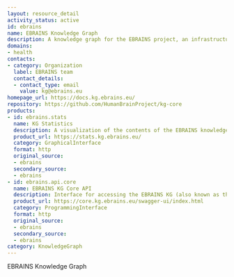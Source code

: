 ```yaml
---
layout: resource_detail
activity_status: active
id: ebrains
name: EBRAINS Knowledge Graph
description: A knowledge graph for the EBRAINS project, an infrastructure for data, tools and computing facilities for brain-related research.
domains:
- health
contacts:
- category: Organization
  label: EBRAINS team
  contact_details:
  - contact_type: email
    value: kg@ebrains.eu
homepage_url: https://docs.kg.ebrains.eu/
repository: https://github.com/HumanBrainProject/kg-core
products:
- id: ebrains.stats
  name: KG Statistics
  description: A visualization of the contents of the EBRAINS knowledge graph.
  product_url: https://stats.kg.ebrains.eu/
  category: GraphicalInterface
  format: http
  original_source:
  - ebrains
  secondary_source:
  - ebrains
- id: ebrains.api.core
  name: EBRAINS KG Core API
  description: Interface for accessing the EBRAINS KG (also known as the MarmotGraph API)
  product_url: https://core.kg.ebrains.eu/swagger-ui/index.html
  category: ProgrammingInterface
  format: http
  original_source:
  - ebrains
  secondary_source:
  - ebrains
category: KnowledgeGraph
---
```


EBRAINS Knowledge Graph
